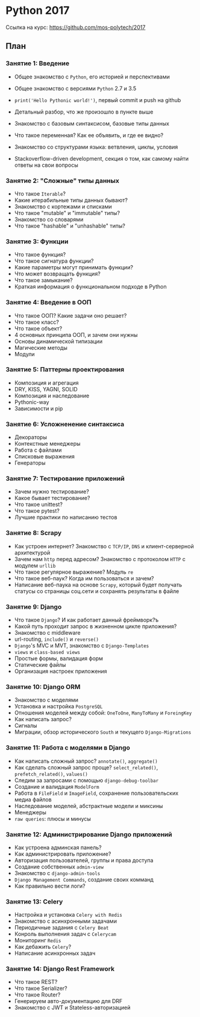 # Python 2017

Ссылка на курс: https://github.com/mos-polytech/2017


## План

### Занятие 1: Введение

- Общее знакомство с `Python`, его историей и перспективами
- Общее знакомство с версиями `Python` 2.7 и 3.5

- `print('Hello Pythonic world!')`, первый commit и push на github
- Детальный разбор, что же произошло в пункте выше
- Знакомство с базовым синтаксисом, базовые типы данных
- Что такое переменная? Как ее объявить, и где ее видно?
- Знакомство со структурами языка: ветвления, циклы, условия

- Stackoverflow-driven development, секция о том, как самому найти ответы на свои вопросы

### Занятие 2: "Сложные" типы данных

- Что такое `Iterable`?
- Какие итерабильные типы данных бывают?
- Знакомство с кортежами и списками
- Что такое "mutable" и "immutable" типы?
- Знакомство со словарями
- Что такое "hashable" и "unhashable" типы?

### Занятие 3: Функции

- Что такое функция?
- Что такое сигнатура функции?
- Какие параметры могут принимать функции?
- Что может возвращать функция?
- Что такое замыкание?
- Краткая информация о функциональном подходе в Python

### Занятие 4: Введение в ООП

- Что такое ООП? Какие задачи оно решает?
- Что такое класс?
- Что такое объект?
- 4 основных принципа ООП, и зачем они нужны
- Основы динамической типизации
- Магические методы
- Модули

### Занятие 5: Паттерны проектирования

- Композиция и агрегация
- DRY, KISS, YAGNI, SOLID
- Композиция и наследование
- Pythonic-way
- Зависимости и pip

### Занятие 6: Усложненение синтаксиса

- Декораторы
- Контекстные менеджеры
- Работа с файлами
- Списковые выражения
- Генераторы

### Занятие 7: Тестирование приложений

- Зачем нужно тестирование?
- Какое бывает тестирование?
- Что такое unittest?
- Что такое pytest?
- Лучшие практики по написанию тестов

### Занятие 8: Scrapy

- Как устроен интернет? Знакомство с `TCP/IP`, `DNS` и клиент-серверной архитектурой
- Зачем нам `http` перед адресом? Знакомство с протоколом `HTTP` с модулем `urllib`
- Что такое регулярное выражение? Модуль `re`
- Что такое веб-паук? Когда им пользоваться и зачем?
- Написание веб-паука на основе `Scrapy`, который будет получать статусы со страницы соц.сети и сохранять результаты в файле

### Занятие 9: Django

- Что такое `Django`? И как работает данный фреймворк?ъ
- Какой путь проходит запрос в жизненном цикле приложения?
- Знакомство с middleware
- url-routing, `include()` и `reverse()`
- `Django`'s MVC и MVT, знакомство с `Django-Templates`
- `views` и `class-based views`
- Простые формы, валидация форм
- Статические файлы
- Организация настроек приложения

### Занятие 10: Django ORM

- Знакомство с моделями
- Установка и настройка `PostgreSQL`
- Отношения моделей между собой: `OneToOne`, `ManyToMany` и `ForeingKey`
- Как написать запрос?
- Сигналы
- Миграции, обзор исторического `South` и текущего `Django-Migrations`

### Занятие 11: Работа с моделями в Django

- Как написать сложный запрос? `annotate()`, `aggregate()`
- Как сделать сложный запрос проще? `select_related()`, `prefetch_related()`, `values()`
- Следим за запросами с помощью `django-debug-toolbar`
- Создание и валидация `ModelForm`
- Работа в `FileField` и `ImageField`, сохранение пользовательских медиа файлов
- Наследование моделей, абстрактные модели и миксины
- Менеджеры
- `raw queries`: плюсы и минусы

### Занятие 12: Администрирование Django приложений

- Как устроена админская панель?
- Как администрировать приложение?
- Авторизация пользователей, группы и права доступа
- Создание собственных `admin-view`
- Знакомство с `django-admin-tools`
- `Django Management Commands`, создание своих комманд
- Как правильно вести логи?

### Занятие 13: Celery

- Настройка и установка `Celery with Redis`
- Знакомство с асинхронными задачами
- Периодичные задания с `Celery Beat`
- Конроль выполнения задач с `Celerycam`
- Мониторинг `Redis`
- Как дебажить `Celery`?
- Написание асинхронных задач

### Занятие 14: Django Rest Framework

- Что такое REST?
- Что такое Serializer?
- Что такое Router?
- Генерируем авто-документацию для DRF
- Знакомство с JWT и Stateless-авторизацией
